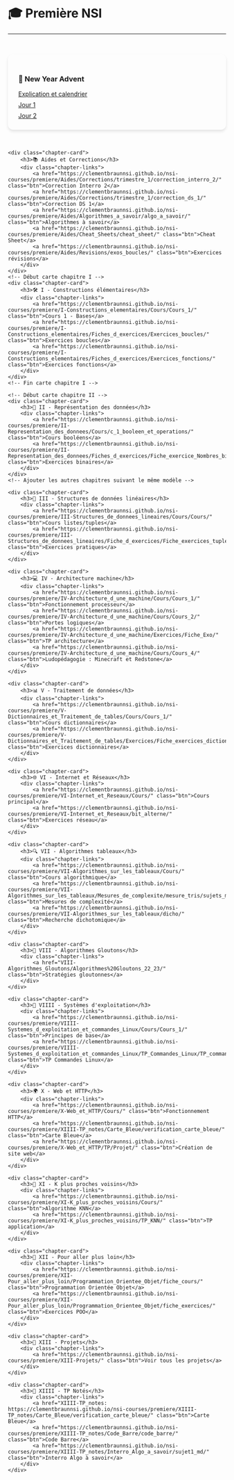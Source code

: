 # 🎓 Première NSI

---

<style>
.chapter-cards {
    display: grid;
    grid-template-columns: repeat(auto-fit, minmax(300px, 1fr));
    gap: 2rem;
    padding: 2rem 0;
}

.chapter-card {
    background: var(--md-default-bg-color);
    border-radius: 12px;
    padding: 1.5rem;
    box-shadow: 0 4px 6px rgba(0, 0, 0, 0.1);
    transition: transform 0.3s ease;
}

.chapter-card:hover {
    transform: translateY(-5px);
    box-shadow: 0 0 15px rgba(255, 198, 55, 0.8);
}

.chapter-links {
    display: flex;
    flex-direction: column;
    gap: 0.5rem;
    margin-top: 1rem;
}
</style>

<section class="chapter-cards">
    <!-- Section Aides et New Year Advent -->
    <div class="chapter-card">
        <h3>🎄 New Year Advent</h3>
        <div class="chapter-links">
            <a href="https://clementbraunnsi.github.io/nsi-courses/premiere/New_Year_Advent/new_year_advent/" class="btn">Explication et calendrier</a>
            <a href="https://clementbraunnsi.github.io/nsi-courses/premiere/New_Year_Advent/Exercices_J1-J9/Jour_1/" class="btn">Jour 1</a>
            <a href="https://clementbraunnsi.github.io/nsi-courses/premiere/New_Year_Advent/Exercices_J1-J9/Jour_2/" class="btn">Jour 2</a>
        </div>
    </div>

    <div class="chapter-card">
        <h3>📚 Aides et Corrections</h3>
        <div class="chapter-links">
            <a href="https://clementbraunnsi.github.io/nsi-courses/premiere/Aides/Corrections/trimestre_1/correction_interro_2/" class="btn">Correction Interro 2</a>
            <a href="https://clementbraunnsi.github.io/nsi-courses/premiere/Aides/Corrections/trimestre_1/correction_ds_1/" class="btn">Correction DS 1</a>
            <a href="https://clementbraunnsi.github.io/nsi-courses/premiere/Aides/Algorithmes_a_savoir/algo_a_savoir/" class="btn">Algorithmes à savoir</a>
            <a href="https://clementbraunnsi.github.io/nsi-courses/premiere/Aides/Cheat_Sheets/cheat_sheet/" class="btn">Cheat Sheet</a>
            <a href="https://clementbraunnsi.github.io/nsi-courses/premiere/Aides/Revisions/exos_boucles/" class="btn">Exercices révisions</a>
        </div>
    </div>
    <!-- Début carte chapitre I -->
    <div class="chapter-card">
        <h3>🛠️ I - Constructions élémentaires</h3>
        <div class="chapter-links">
            <a href="https://clementbraunnsi.github.io/nsi-courses/premiere/I-Constructions_elementaires/Cours/Cours_1/" class="btn">Cours 1 - Bases</a>
            <a href="https://clementbraunnsi.github.io/nsi-courses/premiere/I-Constructions_elementaires/Fiches_d_exercices/Exercices_boucles/" class="btn">Exercices boucles</a>
            <a href="https://clementbraunnsi.github.io/nsi-courses/premiere/I-Constructions_elementaires/Fiches_d_exercices/Exercices_fonctions/" class="btn">Exercices fonctions</a>
        </div>
    </div>
    <!-- Fin carte chapitre I -->

    <!-- Début carte chapitre II -->
    <div class="chapter-card">
        <h3>🔢 II - Représentation des données</h3>
        <div class="chapter-links">
            <a href="https://clementbraunnsi.github.io/nsi-courses/premiere/II-Representation_des_donnees/Cours/c_1_booleen_et_operations/" class="btn">Cours booléens</a>
            <a href="https://clementbraunnsi.github.io/nsi-courses/premiere/II-Representation_des_donnees/Fiches_d_exercices/Fiche_exercice_Nombres_binaires/" class="btn">Exercices binaires</a>
        </div>
    </div>
    <!-- Ajouter les autres chapitres suivant le même modèle -->

    <div class="chapter-card">
        <h3>🧱 III - Structures de données linéaires</h3>
        <div class="chapter-links">
            <a href="https://clementbraunnsi.github.io/nsi-courses/premiere/III-Structures_de_donnees_lineaires/Cours/Cours/" class="btn">Cours listes/tuples</a>
            <a href="https://clementbraunnsi.github.io/nsi-courses/premiere/III-Structures_de_donnees_lineaires/Fiche_d_exercices/Fiche_exercices_tuples_listes/" class="btn">Exercices pratiques</a>
        </div>
    </div>

    <div class="chapter-card">
        <h3>💻 IV - Architecture machine</h3>
        <div class="chapter-links">
            <a href="https://clementbraunnsi.github.io/nsi-courses/premiere/IV-Architecture_d_une_machine/Cours/Cours_1/" class="btn">Fonctionnement processeur</a>
            <a href="https://clementbraunnsi.github.io/nsi-courses/premiere/IV-Architecture_d_une_machine/Cours/Cours_2/" class="btn">Portes logiques</a>
            <a href="https://clementbraunnsi.github.io/nsi-courses/premiere/IV-Architecture_d_une_machine/Exercices/Fiche_Exo/" class="btn">TP architecture</a>
            <a href="https://clementbraunnsi.github.io/nsi-courses/premiere/IV-Architecture_d_une_machine/Cours/Cours_4/" class="btn">Ludopédagogie : Minecraft et Redstone</a>
        </div>
    </div>

    <div class="chapter-card">
        <h3>📊 V - Traitement de données</h3>
        <div class="chapter-links">
            <a href="https://clementbraunnsi.github.io/nsi-courses/premiere/V-Dictionnaires_et_Traitement_de_tables/Cours/Cours_1/" class="btn">Cours dictionnaires</a>
            <a href="https://clementbraunnsi.github.io/nsi-courses/premiere/V-Dictionnaires_et_Traitement_de_tables/Exercices/Fiche_exercices_dictionnaires/" class="btn">Exercices dictionnaires</a>
        </div>
    </div>

    <div class="chapter-card">
        <h3>🌐 VI - Internet et Réseaux</h3>
        <div class="chapter-links">
            <a href="https://clementbraunnsi.github.io/nsi-courses/premiere/VI-Internet_et_Reseaux/Cours/" class="btn">Cours principal</a>
            <a href="https://clementbraunnsi.github.io/nsi-courses/premiere/VI-Internet_et_Reseaux/bit_alterne/" class="btn">Exercices réseau</a>
        </div>
    </div>

    <div class="chapter-card">
        <h3>🔍 VII - Algorithmes tableaux</h3>
        <div class="chapter-links">
            <a href="https://clementbraunnsi.github.io/nsi-courses/premiere/VII-Algorithmes_sur_les_tableaux/Cours/" class="btn">Cours algorithmique</a>
            <a href="https://clementbraunnsi.github.io/nsi-courses/premiere/VII-Algorithmes_sur_les_tableaux/Mesures_de_complexite/mesure_tris/sujets_mesure_tris/" class="btn">Mesures de complexité</a>
            <a href="https://clementbraunnsi.github.io/nsi-courses/premiere/VII-Algorithmes_sur_les_tableaux/dicho/" class="btn">Recherche dichotomique</a>
        </div>
    </div>

    <div class="chapter-card">
        <h3>🧠 VIII - Algorithmes Gloutons</h3>
        <div class="chapter-links">
            <a href="VIII-Algorithmes_Gloutons/Algorithmes%20Gloutons_22_23/" class="btn">Stratégies gloutonnes</a>
        </div>
    </div>

    <div class="chapter-card">
        <h3>🐧 VIIII - Systèmes d'exploitation</h3>
        <div class="chapter-links">
            <a href="https://clementbraunnsi.github.io/nsi-courses/premiere/VIIII-Systemes_d_exploitation_et_commandes_Linux/Cours/Cours_1/" class="btn">Principes de base</a>
            <a href="https://clementbraunnsi.github.io/nsi-courses/premiere/VIIII-Systemes_d_exploitation_et_commandes_Linux/TP_Commandes_Linux/TP_commandes_linux/" class="btn">TP Commandes Linux</a>
        </div>
    </div>

    <div class="chapter-card">
        <h3>🌍 X - Web et HTTP</h3>
        <div class="chapter-links">
            <a href="https://clementbraunnsi.github.io/nsi-courses/premiere/X-Web_et_HTTP/Cours/" class="btn">Fonctionnement HTTP</a>
            <a href="https://clementbraunnsi.github.io/nsi-courses/premiere/XIIII-TP_notes/Carte_Bleue/verification_carte_bleue/" class="btn">Carte Bleue</a>
            <a href="https://clementbraunnsi.github.io/nsi-courses/premiere/X-Web_et_HTTP/TP/Projet/" class="btn">Création de site web</a>
        </div>
    </div>

    <div class="chapter-card">
        <h3>🤖 XI - K plus proches voisins</h3>
        <div class="chapter-links">
            <a href="https://clementbraunnsi.github.io/nsi-courses/premiere/XI-K_plus_proches_voisins/Cours/" class="btn">Algorithme KNN</a>
            <a href="https://clementbraunnsi.github.io/nsi-courses/premiere/XI-K_plus_proches_voisins/TP_KNN/" class="btn">TP application</a>
        </div>
    </div>

    <div class="chapter-card">
        <h3>🚀 XII - Pour aller plus loin</h3>
        <div class="chapter-links">
            <a href="https://clementbraunnsi.github.io/nsi-courses/premiere/XII-Pour_aller_plus_loin/Programmation_Orientee_Objet/fiche_cours/" class="btn">Programmation Orientée Objet</a>
            <a href="https://clementbraunnsi.github.io/nsi-courses/premiere/XII-Pour_aller_plus_loin/Programmation_Orientee_Objet/fiche_exercices/" class="btn">Exercices POO</a>
        </div>
    </div>

    <div class="chapter-card">
        <h3>🎨 XIII - Projets</h3>
        <div class="chapter-links">
            <a href="https://clementbraunnsi.github.io/nsi-courses/premiere/XIII-Projets/" class="btn">Voir tous les projets</a>
        </div>
    </div>

    <div class="chapter-card">
        <h3>🎨 XIIII - TP Notés</h3>
        <div class="chapter-links">
            <a href="XIIII-TP_notes: https://clementbraunnsi.github.io/nsi-courses/premiere/XIIII-TP_notes/Carte_Bleue/verification_carte_bleue/" class="btn">Carte Bleue</a>
            <a href="https://clementbraunnsi.github.io/nsi-courses/premiere/XIIII-TP_notes/Code_Barre/code_barre/" class="btn">Code Barre</a>
            <a href="https://clementbraunnsi.github.io/nsi-courses/premiere/XIIII-TP_notes/Interro_Algo_a_savoir/sujet1_md/" class="btn">Interro Algo à savoir</a>
        </div>
    </div>
</section>
